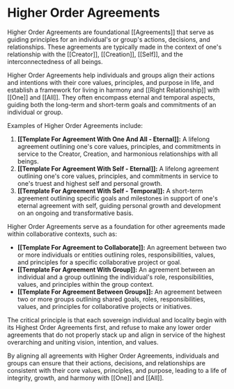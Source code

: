 # Higher Order Agreements

Higher Order Agreements are foundational [[Agreements]] that serve as guiding principles for an individual's or group's actions, decisions, and relationships. These agreements are typically made in the context of one's relationship with the [[Creator]], [[Creation]], [[Self]], and the interconnectedness of all beings.

Higher Order Agreements help individuals and groups align their actions and intentions with their core values, principles, and purpose in life, and establish a framework for living in harmony and [[Right Relationship]] with [[One]] and [[All]]. They often encompass eternal and temporal aspects, guiding both the long-term and short-term goals and commitments of an individual or group.

Examples of Higher Order Agreements include:

1.  **[[Template For Agreement With One And All - Eternal]]:** A lifelong agreement outlining one's core values, principles, and commitments in service to the Creator, Creation, and harmonious relationships with all beings.
2.  **[[Template For Agreement With Self - Eternal]]:** A lifelong agreement outlining one's core values, principles, and commitments in service to one's truest and highest self and personal growth.
3.  **[[Template For Agreement With Self - Temporal]]:** A short-term agreement outlining specific goals and milestones in support of one's eternal agreement with self, guiding personal growth and development on an ongoing and transformative basis. 

Higher Order Agreements serve as a foundation for other agreements made within collaborative contexts, such as:

-   **[[Template For Agreement to Collaborate]]:** An agreement between two or more individuals or entities outlining roles, responsibilities, values, and principles for a specific collaborative project or goal.
-   **[[Template For Agreement With Group]]:** An agreement between an individual and a group outlining the individual's role, responsibilities, values, and principles within the group context.
-   **[[Template For Agreement Between Groups]]:** An agreement between two or more groups outlining shared goals, roles, responsibilities, values, and principles for collaborative projects or initiatives.

The critical principle is that each sovereign individual and locality begin with its Highest Order Agreements first, and refuse to make any lower order agreements that do not properly stack up and align in service of the highest overarching and uniting vision, intention, and values. 

By aligning all agreements with Higher Order Agreements, individuals and groups can ensure that their actions, decisions, and relationships are consistent with their core values, principles, and purpose, leading to a life of integrity, growth, and harmony with [[One]] and [[All]].